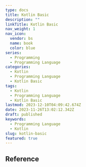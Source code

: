 ```yaml
---
type: docs
title: Kotlin Basic
description: ""
linkTitle: Kotlin Basic
nav_weight: 1
nav_icon:
  vendor: bs
  name: book
  color: blue
series:
  - Programming
  - Programming Language
categories:
  - Kotlin
  - Programming Language
  - Kotlin Basic
tags:
  - Kotlin
  - Programming Language
  - Kotlin Basic
lastmod: 2023-12-10T04:09:42.674Z
date: 2023-11-26T13:02:12.342Z
draft: published
keywords:
  - Programming Language
  - Kotlin
slug: kotlin-basic
featured: true
---
```


## Reference
